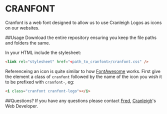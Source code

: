 # CRANFONT
Cranfont is a web font designed to allow us to use Cranleigh Logos as icons on our websites.

##Usage
Download the entire repository ensuring you keep the file paths and folders the same. 

In your HTML include the stylesheet: 
```html
<link rel="stylesheet" href="<path_to_cranfont>/cranfont.css" />
```

Referenceing an icon is quite similar to how <a href="http://fontawesome.io">FontAwesome</a> works. First give the element a class of ```cranfont``` followed by the name of the icon you wish it to be prefixed with ```cranfont-```, eg:
```html
<i class="cranfont cranfont-logo"></i>
```

##Questions? 
If you have any questions please contact <a href="http://twitter.com/fredbradley">Fred</a>, <a href="http://www.cranleigh.org">Cranleigh</a>'s Web Developer.



